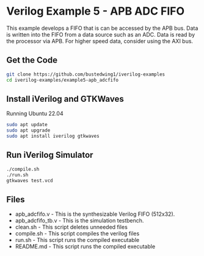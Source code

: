 Verilog Example 5 - APB ADC FIFO
============================================

This example develops a FIFO that is can be accessed by the APB bus.
Data is written into the FIFO from a data source such as an ADC.
Data is read by the processor via APB.  For higher speed data, consider
using the AXI bus.

Get the Code
------------

```bash
git clone https://github.com/bustedwing1/iverilog-examples
cd iverilog-examples/example5-apb_adcfifo
```

Install iVerilog and GTKWaves
-----------------------------

Running Ubuntu 22.04

```bash
sudo apt update
sudo apt upgrade
sudo apt install iverilog gtkwaves
```

Run iVerilog Simulator
----------------------

```bash
./compile.sh
./run.sh
gtkwaves test.vcd
```

Files
-----

* apb_adcfifo.v - This is the synthesizable Verilog FIFO (512x32).
* apb_adcfifo_tb.v - This is the simulation testbench.
* clean.sh - This script deletes unneeded files
* compile.sh - This script compiles the verilog files
* run.sh - This script runs the compiled executable
* README.md - This script runs the compiled executable


  

